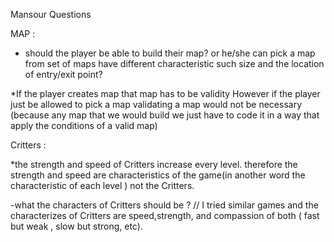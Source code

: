Mansour Questions

MAP :
* should the player be able to build their map? or he/she can pick a map from set of maps have different characteristic such size and the location of entry/exit point?

*If the player creates map that map has to be validity However if the player just be allowed to pick a map validating a map would not be necessary (because any map that we would build we just have to code it in a way that apply the conditions of a valid map)


Critters :

*the strength and speed of Critters increase every level. therefore the strength and speed are characteristics of the game(in another word the characteristic of each level ) not the Critters.

  -what the characters of Critters should be ? // I tried   similar games and the characterizes of Critters are speed,strength, and         compassion of both ( fast but weak , slow but strong, etc).








